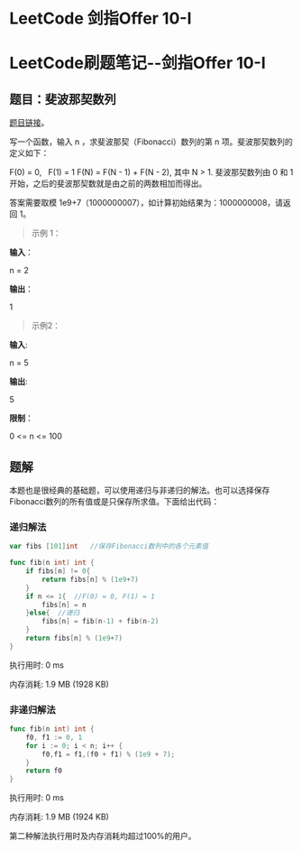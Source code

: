 # LeetCode 剑指Offer 10-I


# LeetCode刷题笔记--剑指Offer 10-I

## 题目：斐波那契数列

[题目链接](https://leetcode-cn.com/problems/fei-bo-na-qi-shu-lie-lcof/)。

写一个函数，输入 n ，求斐波那契（Fibonacci）数列的第 n 项。斐波那契数列的定义如下：

F(0) = 0,   F(1) = 1
F(N) = F(N - 1) + F(N - 2), 其中 N > 1.
斐波那契数列由 0 和 1 开始，之后的斐波那契数就是由之前的两数相加而得出。

答案需要取模 1e9+7（1000000007），如计算初始结果为：1000000008，请返回 1。

> 示例 1：

**输入**：

n = 2

**输出**：

1

> 示例2：

**输入**:

n = 5

**输出**:

5

**限制**：

0  <= n <= 100

## 题解

本题也是很经典的基础题，可以使用递归与非递归的解法。也可以选择保存Fibonacci数列的所有值或是只保存所求值。下面给出代码：

### 递归解法

```go
var fibs [101]int	//保存Fibonacci数列中的各个元素值

func fib(n int) int {
    if fibs[n] != 0{
        return fibs[n] % (1e9+7)
    }
    if n <= 1{	//F(0) = 0, F(1) = 1
        fibs[n] = n
    }else{	//递归
        fibs[n] = fib(n-1) + fib(n-2)
    }
    return fibs[n] % (1e9+7)
}
```
执行用时: 0 ms

内存消耗: 1.9 MB (1928 KB)
### 非递归解法

```go
func fib(n int) int {
    f0, f1 := 0, 1
    for i := 0; i < n; i++ {
        f0,f1 = f1,(f0 + f1) % (1e9 + 7);
    }
    return f0
}
```
执行用时: 0 ms

内存消耗: 1.9 MB (1924 KB)

第二种解法执行用时及内存消耗均超过100%的用户。


